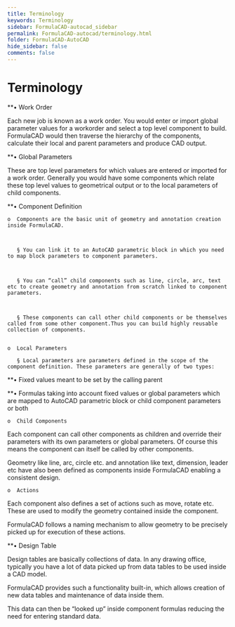 ```yaml
---
title: Terminology
keywords: Terminology
sidebar: FormulaCAD-autocad_sidebar
permalink: FormulaCAD-autocad/terminology.html
folder: FormulaCAD-AutoCAD
hide_sidebar: false
comments: false
---
```

# Terminology



**• Work Order



Each new job is known as a work order. You would enter or import global parameter values for a workorder and select a top level component to build. FormulaCAD would then traverse the hierarchy of the components, calculate their local and parent parameters and produce CAD output.



**• Global Parameters



These are top level parameters for which values are entered or imported for a work order. Generally you would have some components which relate these top level values to geometrical output or to the local parameters of child components.



**• Component Definition

    o  Components are the basic unit of geometry and annotation creation inside FormulaCAD.



       § You can link it to an AutoCAD parametric block in which you need to map block parameters to component parameters.



       § You can “call” child components such as line, circle, arc, text etc to create geometry and annotation from scratch linked to component parameters.



       § These components can call other child components or be themselves called from some other component.Thus you can build highly reusable collection of components.


    o  Local Parameters

       § Local parameters are parameters defined in the scope of the component definition. These parameters are generally of two types:



**• Fixed values meant to be set by the calling parent



**• Formulas taking into account fixed values or global parameters which are mapped to AutoCAD parametric block or child component parameters or both

    o  Child Components

Each component can call other components as children and override their parameters with its own parameters or global parameters. Of course this means the component can itself be called by other components.



Geometry like line, arc, circle etc. and annotation like text, dimension, leader etc have  also been defined as components inside FormulaCAD enabling a consistent design.



    o  Actions

Each component also defines a set of actions such as move, rotate etc. These are used to modify the geometry contained inside the component.

FormulaCAD follows a naming mechanism to allow geometry to be precisely picked up for execution of these actions.



**• Design Table



Design tables are basically collections of data. In any drawing office, typically you have a lot of data picked up from data tables to be used inside a CAD model.



FormulaCAD provides such a functionality built-in, which allows creation of new data tables and maintenance of data inside them.



This data can then be “looked up” inside component formulas reducing the need for entering standard data.
